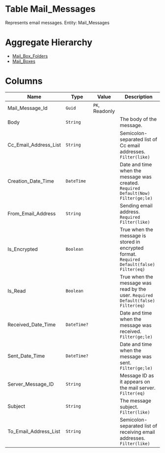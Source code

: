 # Table Mail_Messages

Represents email messages. Entity: Mail_Messages

# Aggregate Hierarchy

* [Mail_Box_Folders](Mail_Box_Folders.md)
* [Mail_Boxes](Mail_Boxes.md)

# Columns

| Name | Type | Value | Description |
| - | - | - | --- |
|Mail_Message_Id|`Guid`|`PK`, Readonly||
|Body|`String`||The body of the message. |
|Cc_Email_Address_List|`String`||Semicolon-separated list of Cc email addresses. `Filter(like)` |
|Creation_Date_Time|`DateTime`||Date and time when the message was created. `Required` `Default(Now)` `Filter(ge;le)` |
|From_Email_Address|`String`||Sending email address. `Required` `Filter(like)` |
|Is_Encrypted|`Boolean`||True when the message is stored in encrypted format. `Required` `Default(false)` `Filter(eq)` |
|Is_Read|`Boolean`||True when the message was read by the user. `Required` `Default(false)` `Filter(eq)` |
|Received_Date_Time|`DateTime?`||Date and time when the message was received. `Filter(ge;le)` |
|Sent_Date_Time|`DateTime?`||Date and time when the message was sent. `Filter(ge;le)` |
|Server_Message_ID|`String`||Message ID as it appears on the mail server. `Filter(eq)` |
|Subject|`String`||The message subject. `Filter(like)` |
|To_Email_Address_List|`String`||Semicolon-separated list of receiving email addresses. `Filter(like)` |
